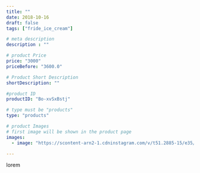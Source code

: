 ```yaml
---
title: ""
date: 2018-10-16
draft: false
tags: ["fride_ice_cream"]

# meta description
description : ""

# product Price
price: "3000"
priceBefore: "3600.0"

# Product Short Description
shortDescription: ""

#product ID
productID: "Bo-xvSxBstj"

# type must be "products"
type: "products"

# product Images
# first image will be shown in the product page
images:
  - image: "https://scontent-arn2-1.cdninstagram.com/v/t51.2885-15/e35/43816504_128755651424710_893783732328031465_n.jpg?se=7&tp=1&_nc_ht=scontent-arn2-1.cdninstagram.com&_nc_cat=110&_nc_ohc=QVJ8uKi0llYAX_VM22T&ccb=7-4&oh=6a082d9270bfba14d04c89e11ab2aa4f&oe=6083B12B&ig_cache_key=MTg5MTE2NzY0Nzc4NjUxOTM5NQ%3D%3D.2-ccb7-4"

---
```

lorem
